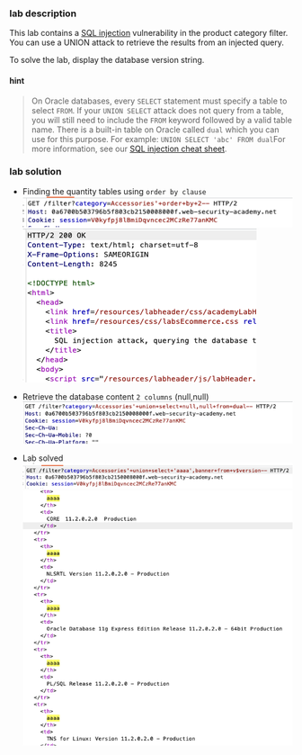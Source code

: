 
### lab description

This lab contains a [SQL injection](https://portswigger.net/web-security/sql-injection) vulnerability in the product category filter. You can use a UNION attack to retrieve the results from an injected query.

To solve the lab, display the database version string.


#### hint

> On Oracle databases, every `SELECT` statement must specify a table to select `FROM`. If your `UNION SELECT` attack does not query from a table, you will still need to include the `FROM` keyword followed by a valid table name. There is a built-in table on Oracle called `dual` which you can use for this purpose. For example: `UNION SELECT 'abc' FROM dual`For more information, see our [SQL injection cheat sheet](https://portswigger.net/web-security/sql-injection/cheat-sheet).


### lab solution

- Finding the quantity tables using `order by clause`
![](/static/img/Pasted_image_20230606110016.png)
![](/static/img/Pasted_image_20230606110033.png)

- Retrieve the database content `2 columns` (null,null)
![](/static/img/Pasted_image_20230606110133.png)
- Lab solved
![](/static/img/Pasted_image_20230606110823.png)
![](/static/img/Pasted_image_20230606110836.png)


